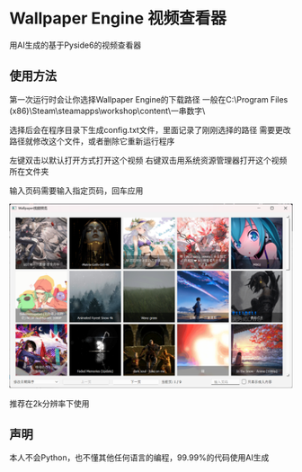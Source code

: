 # Wallpaper Engine 视频查看器
用AI生成的基于Pyside6的视频查看器

## 使用方法
第一次运行时会让你选择Wallpaper Engine的下载路径
一般在C:\Program Files (x86)\Steam\steamapps\workshop\content\一串数字\

选择后会在程序目录下生成config.txt文件，里面记录了刚刚选择的路径
需要更改路径就修改这个文件，或者删除它重新运行程序

左键双击以默认打开方式打开这个视频
右键双击用系统资源管理器打开这个视频所在文件夹

输入页码需要输入指定页码，回车应用

![Snipaste_2024-11-22_06-08-54.png](Snipaste_2024-11-22_06-08-54.png)

推荐在2k分辨率下使用

## 声明
本人不会Python，也不懂其他任何语言的编程，99.99%的代码使用AI生成
